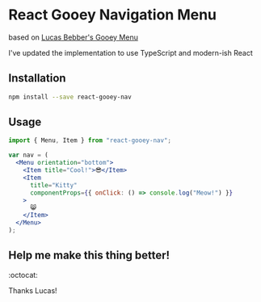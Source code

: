 # React Gooey Navigation Menu

based on [Lucas Bebber's Gooey Menu](http://codepen.io/lbebber/pen/rawQKR)

I've updated the implementation to use TypeScript and modern-ish React

## Installation

```bash
npm install --save react-gooey-nav
```

## Usage

```jsx
import { Menu, Item } from "react-gooey-nav";

var nav = (
  <Menu orientation="bottom">
    <Item title="Cool!">😎</Item>
    <Item
      title="Kitty"
      componentProps={{ onClick: () => console.log("Meow!") }}
    >
      😸
    </Item>
  </Menu>
);
```

## Help me make this thing better!

:octocat:

Thanks Lucas!
